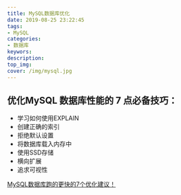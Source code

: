 ```yaml
---
title: MySQL数据库优化
date: 2019-08-25 23:22:45
tags:
- MySQL
categories: 
- 数据库
keywors: 
description: 
top_img: 
cover: /img/mysql.jpg
---
```


## 优化MySQL 数据库性能的 7 点必备技巧：

* 学习如何使用EXPLAIN
* 创建正确的索引
* 拒绝默认设置
* 将数据库载入内存中
* 使用SSD存储
* 横向扩展
* 追求可视性

[MySQL数据库跑的更快的7个优化建议！](https://www.cnblogs.com/yhaing/p/8616954.html)